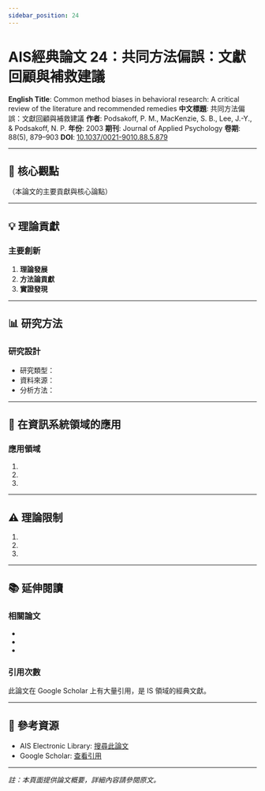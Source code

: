 ```yaml
---
sidebar_position: 24
---
```


# AIS經典論文 24：共同方法偏誤：文獻回顧與補救建議

**English Title**: Common method biases in behavioral research: A critical review of the literature and recommended remedies
**中文標題**: 共同方法偏誤：文獻回顧與補救建議
**作者**: Podsakoff, P. M., MacKenzie, S. B., Lee, J.-Y., & Podsakoff, N. P.
**年份**: 2003
**期刊**: Journal of Applied Psychology
**卷期**: 88(5), 879–903
**DOI**: [10.1037/0021-9010.88.5.879](https://doi.org/10.1037/0021-9010.88.5.879)

---

## 📌 核心觀點

（本論文的主要貢獻與核心論點）

---

## 💡 理論貢獻

### 主要創新

1. **理論發展**
2. **方法論貢獻**
3. **實證發現**

---

## 📊 研究方法

### 研究設計

- 研究類型：
- 資料來源：
- 分析方法：

---

## 🎯 在資訊系統領域的應用

### 應用領域

1.
2.
3.

---

## ⚠️ 理論限制

1.
2.
3.

---

## 📚 延伸閱讀

### 相關論文

-
-
-

### 引用次數

此論文在 Google Scholar 上有大量引用，是 IS 領域的經典文獻。

---

## 🔗 參考資源

- AIS Electronic Library: [搜尋此論文](https://aisel.aisnet.org/)
- Google Scholar: [查看引用](https://scholar.google.com/)

---

*註：本頁面提供論文概要，詳細內容請參閱原文。*
